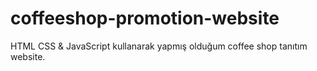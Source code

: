 # coffeeshop-promotion-website
HTML CSS &amp; JavaScript kullanarak yapmış olduğum coffee shop tanıtım website.
